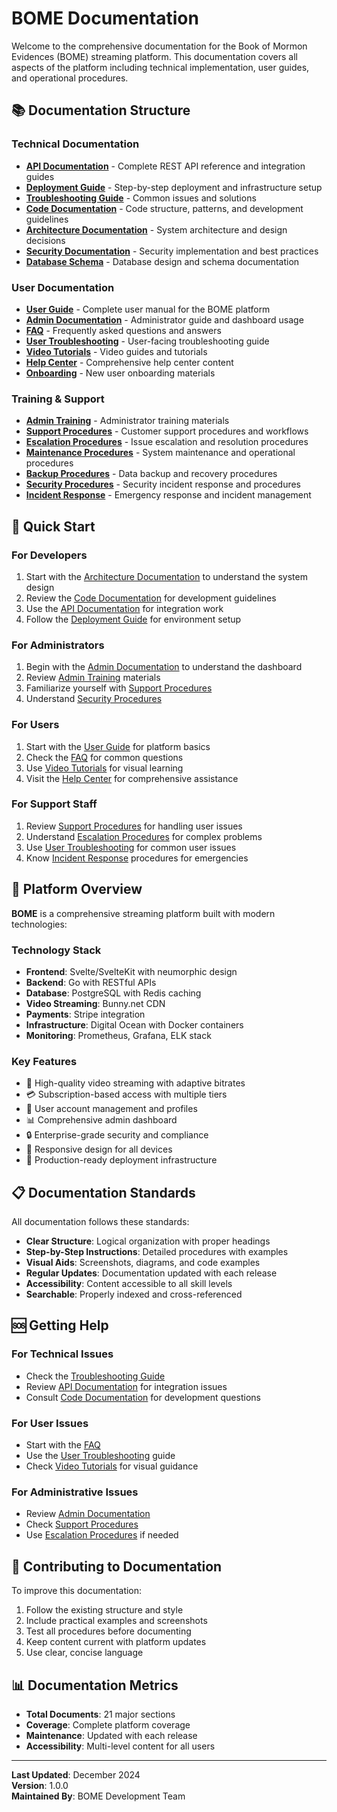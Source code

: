 # BOME Documentation

Welcome to the comprehensive documentation for the Book of Mormon Evidences (BOME) streaming platform. This documentation covers all aspects of the platform including technical implementation, user guides, and operational procedures.

## 📚 Documentation Structure

### Technical Documentation
- **[API Documentation](./api/README.md)** - Complete REST API reference and integration guides
- **[Deployment Guide](./deployment/README.md)** - Step-by-step deployment and infrastructure setup
- **[Troubleshooting Guide](./troubleshooting/README.md)** - Common issues and solutions
- **[Code Documentation](./code/README.md)** - Code structure, patterns, and development guidelines
- **[Architecture Documentation](./architecture/README.md)** - System architecture and design decisions
- **[Security Documentation](./security/README.md)** - Security implementation and best practices
- **[Database Schema](./database/README.md)** - Database design and schema documentation

### User Documentation
- **[User Guide](./user/README.md)** - Complete user manual for the BOME platform
- **[Admin Documentation](./admin/README.md)** - Administrator guide and dashboard usage
- **[FAQ](./faq/README.md)** - Frequently asked questions and answers
- **[User Troubleshooting](./user-troubleshooting/README.md)** - User-facing troubleshooting guide
- **[Video Tutorials](./tutorials/README.md)** - Video guides and tutorials
- **[Help Center](./help/README.md)** - Comprehensive help center content
- **[Onboarding](./onboarding/README.md)** - New user onboarding materials

### Training & Support
- **[Admin Training](./training/admin/README.md)** - Administrator training materials
- **[Support Procedures](./support/README.md)** - Customer support procedures and workflows
- **[Escalation Procedures](./escalation/README.md)** - Issue escalation and resolution procedures
- **[Maintenance Procedures](./maintenance/README.md)** - System maintenance and operational procedures
- **[Backup Procedures](./backup/README.md)** - Data backup and recovery procedures
- **[Security Procedures](./security-procedures/README.md)** - Security incident response and procedures
- **[Incident Response](./incident-response/README.md)** - Emergency response and incident management

## 🚀 Quick Start

### For Developers
1. Start with the [Architecture Documentation](./architecture/README.md) to understand the system design
2. Review the [Code Documentation](./code/README.md) for development guidelines
3. Use the [API Documentation](./api/README.md) for integration work
4. Follow the [Deployment Guide](./deployment/README.md) for environment setup

### For Administrators
1. Begin with the [Admin Documentation](./admin/README.md) to understand the dashboard
2. Review [Admin Training](./training/admin/README.md) materials
3. Familiarize yourself with [Support Procedures](./support/README.md)
4. Understand [Security Procedures](./security-procedures/README.md)

### For Users
1. Start with the [User Guide](./user/README.md) for platform basics
2. Check the [FAQ](./faq/README.md) for common questions
3. Use [Video Tutorials](./tutorials/README.md) for visual learning
4. Visit the [Help Center](./help/README.md) for comprehensive assistance

### For Support Staff
1. Review [Support Procedures](./support/README.md) for handling user issues
2. Understand [Escalation Procedures](./escalation/README.md) for complex problems
3. Use [User Troubleshooting](./user-troubleshooting/README.md) for common user issues
4. Know [Incident Response](./incident-response/README.md) procedures for emergencies

## 🔧 Platform Overview

**BOME** is a comprehensive streaming platform built with modern technologies:

### Technology Stack
- **Frontend**: Svelte/SvelteKit with neumorphic design
- **Backend**: Go with RESTful APIs
- **Database**: PostgreSQL with Redis caching
- **Video Streaming**: Bunny.net CDN
- **Payments**: Stripe integration
- **Infrastructure**: Digital Ocean with Docker containers
- **Monitoring**: Prometheus, Grafana, ELK stack

### Key Features
- 🎥 High-quality video streaming with adaptive bitrates
- 💳 Subscription-based access with multiple tiers
- 👥 User account management and profiles
- 📊 Comprehensive admin dashboard
- 🔒 Enterprise-grade security and compliance
- 📱 Responsive design for all devices
- 🚀 Production-ready deployment infrastructure

## 📋 Documentation Standards

All documentation follows these standards:
- **Clear Structure**: Logical organization with proper headings
- **Step-by-Step Instructions**: Detailed procedures with examples
- **Visual Aids**: Screenshots, diagrams, and code examples
- **Regular Updates**: Documentation updated with each release
- **Accessibility**: Content accessible to all skill levels
- **Searchable**: Properly indexed and cross-referenced

## 🆘 Getting Help

### For Technical Issues
- Check the [Troubleshooting Guide](./troubleshooting/README.md)
- Review [API Documentation](./api/README.md) for integration issues
- Consult [Code Documentation](./code/README.md) for development questions

### For User Issues
- Start with the [FAQ](./faq/README.md)
- Use the [User Troubleshooting](./user-troubleshooting/README.md) guide
- Check [Video Tutorials](./tutorials/README.md) for visual guidance

### For Administrative Issues
- Review [Admin Documentation](./admin/README.md)
- Check [Support Procedures](./support/README.md)
- Use [Escalation Procedures](./escalation/README.md) if needed

## 📝 Contributing to Documentation

To improve this documentation:
1. Follow the existing structure and style
2. Include practical examples and screenshots
3. Test all procedures before documenting
4. Keep content current with platform updates
5. Use clear, concise language

## 📊 Documentation Metrics

- **Total Documents**: 21 major sections
- **Coverage**: Complete platform coverage
- **Maintenance**: Updated with each release
- **Accessibility**: Multi-level content for all users

---

**Last Updated**: December 2024  
**Version**: 1.0.0  
**Maintained By**: BOME Development Team 